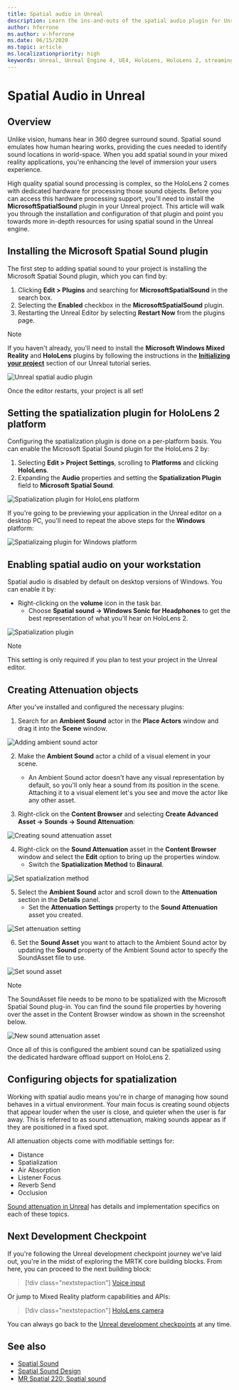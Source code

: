 ```yaml
---
title: Spatial audio in Unreal
description: Learn the ins-and-outs of the spatial audio plugin for Unreal engine.
author: hferrone
ms.author: v-hferrone
ms.date: 06/15/2020
ms.topic: article
ms.localizationpriority: high
keywords: Unreal, Unreal Engine 4, UE4, HoloLens, HoloLens 2, streaming, remoting, mixed reality, development, getting started, features, new project, emulator, documentation, guides, features, holograms, game development, mixed reality headset, windows mixed reality headset, virtual reality headset, spatial audio
---
```

# Spatial Audio in Unreal

## Overview

Unlike vision, humans hear in 360 degree surround sound. Spatial sound emulates how human hearing works, providing the cues needed to identify sound locations in world-space. When you add spatial sound in your mixed reality applications, you're enhancing the level of immersion your users experience.  

High quality spatial sound processing is complex, so the HoloLens 2 comes with dedicated hardware for processing those sound objects.  Before you can access this hardware processing support, you'll need to install the **MicrosoftSpatialSound** plugin in your Unreal project. This article will walk you through the installation and configuration of that plugin and point you towards more in-depth resources for using spatial sound in the Unreal engine.

## Installing the Microsoft Spatial Sound plugin

The first step to adding spatial sound to your project is installing the Microsoft Spatial Sound plugin, which you can find by:

1. Clicking **Edit > Plugins** and searching for **MicrosoftSpatialSound** in the search box.
2. Selecting the **Enabled** checkbox in the **MicrosoftSpatialSound** plugin.
3. Restarting the Unreal Editor by selecting **Restart Now** from the plugins page.

> [!NOTE]
> If you haven't already, you'll need to install the **Microsoft Windows Mixed Reality** and **HoloLens** plugins by following the instructions in the **[Initializing your project](tutorials/unreal-uxt-ch2.md)** section of our Unreal tutorial series.

![Unreal spatial audio plugin](images/unreal-spatial-audio-img-01.png)

Once the editor restarts, your project is all set!


## Setting the spatialization plugin for HoloLens 2 platform
Configuring the spatialization plugin is done on a per-platform basis.  You can enable the Microsoft Spatial Sound plugin for the HoloLens 2 by:
1. Selecting **Edit > Project Settings**, scrolling to **Platforms** and clicking **HoloLens**.
2. Expanding the **Audio** properties and setting the **Spatialization Plugin** field to **Microsoft Spatial Sound**.

![Spatialization plugin for HoloLens platform](images/unreal-spatial-audio-img-02.png)

If you're going to be previewing your application in the Unreal editor on a desktop PC, you'll need to repeat the above steps for the **Windows** platform:

![Spatializaing plugin for Windows platform](images/unreal-spatial-audio-img-05.png)

## Enabling spatial audio on your workstation
Spatial audio is disabled by default on desktop versions of Windows. You can enable it by:
* Right-clicking on the **volume** icon in the task bar.
    + Choose **Spatial sound -> Windows Sonic for Headphones** to get the best representation of what you'll hear on HoloLens 2.

![Spatialization plugin](images/unreal-spatial-audio-img-04.png)

> [!NOTE]
>This setting is only required if you plan to test your project in the Unreal editor.

## Creating Attenuation objects
After you've installed and configured the necessary plugins:
1. Search for an **Ambient Sound** actor in the **Place Actors** window and drag it into the **Scene** window.

![Adding ambient sound actor](images/unreal-spatial-audio-img-07.png)

2. Make the **Ambient Sound** actor a child of a visual element in your scene.
    * An Ambient Sound actor doesn't have any visual representation by default, so you'll only hear a sound from its position in the scene. Attaching it to a visual element let's you see and move the actor like any other asset.

3.  Right-click on the **Content Browser** and selecting **Create Advanced Asset -> Sounds -> Sound Attenuation**:

![Creating sound attenuation asset](images/unreal-spatial-audio-img-06.png)

4. Right-click on the **Sound Attenuation** asset in the **Content Browser** window and select the **Edit** option to bring up the properties window.
    * Switch the **Spatialization Method** to **Binaural**.

![Set spatialization method](images/unreal-spatial-audio-img-03.png)

5. Select the **Ambient Sound** actor and scroll down to the **Attenuation** section in the **Details** panel.
    * Set the **Attenuation Settings** property to the **Sound Attenuation** asset you created.

![Set attenuation setting](images/unreal-spatial-audio-img-08.png)

6. Set the **Sound Asset** you want to attach to the Ambient Sound actor by updating the **Sound** property of the Ambient Sound actor to specify the SoundAsset file to use.

![Set sound asset](images/unreal-spatial-audio-img-09.png)

> [!NOTE]
> The SoundAsset file needs to be mono to be spatialized with the Microsoft Spatial Sound plug-in. You can find the sound file properties by hovering over the asset in the Content Browser window as shown in the screenshot below.

![New sound attenuation asset](images/unreal-spatial-audio-img-10.png)

Once all of this is configured the ambient sound can be spatialized using the dedicated hardware offload support on HoloLens 2.

## Configuring objects for spatialization
Working with spatial audio means you're in charge of managing how sound behaves in a virtual environment. Your main focus is creating sound objects that appear louder when the user is close, and quieter when the user is far away. This is referred to as sound attenuation, making sounds appear as if they are positioned in a fixed spot.

All attenuation objects come with modifiable settings for:
* Distance
* Spatialization
* Air Absorption
* Listener Focus
* Reverb Send
* Occlusion

[Sound attenuation in Unreal](https://docs.unrealengine.com/Engine/Audio/DistanceModelAttenuation/index.html) has details and implementation specifics on each of these topics.

## Next Development Checkpoint

If you're following the Unreal development checkpoint journey we've laid out, you're in the midst of exploring the MRTK core building blocks. From here, you can proceed to the next building block:

> [!div class="nextstepaction"]
> [Voice input](unreal-voice-input.md)

Or jump to Mixed Reality platform capabilities and APIs:

> [!div class="nextstepaction"]
> [HoloLens camera](unreal-hololens-camera.md)

You can always go back to the [Unreal development checkpoints](unreal-development-overview.md#2-core-building-blocks) at any time.


## See also
* [Spatial Sound](https://docs.microsoft.com/windows/mixed-reality/spatial-sound)
* [Spatial Sound Design](https://docs.microsoft.com/windows/mixed-reality/spatial-sound-design)
* [MR Spatial 220: Spatial sound](https://docs.microsoft.com/windows/mixed-reality/holograms-220)

